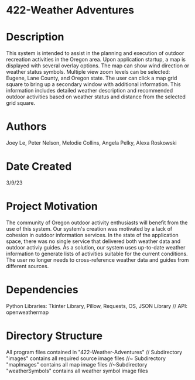 # 422-Weather Adventures

# Description
This system is intended to assist in the planning and execution of outdoor recreation activities in the Oregon area. Upon application startup, a map is displayed with several overlay options. The map can show wind direction or weather status symbols. Multiple view zoom levels can be selected: Eugene, Lane County, and Oregon state. The user can click a map grid square to bring up a secondary window with additional information. This information includes detailed weather description and recommended outdoor activities based on weather status and distance from the selected grid square. 

# Authors
Joey Le, Peter Nelson, Melodie Collins, Angela Pelky, Alexa Roskowski

# Date Created
3/9/23

# Project Motivation
The community of Oregon outdoor activity enthusiasts will benefit from the use of this system. Our system's creation was motivated by a lack of cohesion in outdoor information services. In the state of the application space, there was no single service that delivered both weather data and outdoor activiy guides. As a solution, our system uses up-to-date weather information to generate lists of activities suitable for the current conditions. The user no longer needs to cross-reference weather data and guides from different sources. 

# Dependencies
Python Libraries:  Tkinter Library, Pillow, Requests, OS, JSON Library //
API: openweathermap

# Directory Structure
All program files contained in "422-Weather-Adventures" // Subdirectory "images" contains all required source image files //~ Subdirectory "mapImages" contains all map image files //~Subdirectory "weatherSymbols" contains all weather symbol image files


